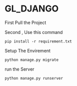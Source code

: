 # GL_DJANGO
First Pull the Project


Second , Use this command
```
pip install -r requirement.txt
```
Setup The Envirement 
```
python manage.py migrate
```

run the Server 
```
python manage.py runserver
```